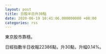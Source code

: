 ```yaml
---
layout: post
title: 日股半日升30點
date: 2020-06-19 10:41:06.000000000 +08:00
categories: rss
---
```


東京股市靠穩。

日經指數半日收報22386點，升30點，升幅0.14%。
